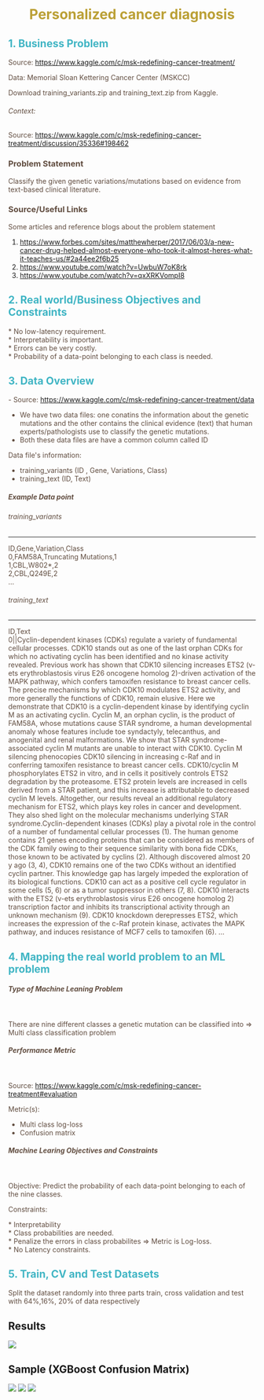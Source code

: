 <h1><center><font color='#BBA036'>Personalized cancer diagnosis</font></center></h1>

<h2><font color='#40B5C4'> 1. Business Problem </font></h2>

<font color='#614D40'>
    
Source: https://www.kaggle.com/c/msk-redefining-cancer-treatment/
<p> Data: Memorial Sloan Kettering Cancer Center (MSKCC)</p>
<p> Download training_variants.zip and training_text.zip from Kaggle.</p> 

<h6> Context:</h6>
    
Source: https://www.kaggle.com/c/msk-redefining-cancer-treatment/discussion/35336#198462

<h3>Problem Statement</h3>
Classify the given genetic variations/mutations based on evidence from text-based clinical literature.
<br>
<h3> Source/Useful Links</h3>
<p>  Some articles and reference blogs about the problem statement </p> </font>

1. https://www.forbes.com/sites/matthewherper/2017/06/03/a-new-cancer-drug-helped-almost-everyone-who-took-it-almost-heres-what-it-teaches-us/#2a44ee2f6b25<br>
2. https://www.youtube.com/watch?v=UwbuW7oK8rk <br>
3. https://www.youtube.com/watch?v=qxXRKVompI8


<h2><font color='#40B5C4'> 2. Real world/Business Objectives and Constraints</font></h2>

<font color='#614D40'>
* No low-latency requirement.<br>
* Interpretability is important.<br>
* Errors can be very costly.<br>
* Probability of a data-point belonging to each class is needed. </font>

<h2><font color='#40B5C4'> 3. Data Overview </font></h2>

<font color='#614D40'>- Source: https://www.kaggle.com/c/msk-redefining-cancer-treatment/data
- We have two data files: one conatins the information about the genetic mutations and the other contains the clinical evidence (text) that  human experts/pathologists use to classify the genetic mutations. 
- Both these data files are have a common column called ID

<p> 
    Data file's information:
    <ul> 
        <li>
        training_variants (ID , Gene, Variations, Class)
        </li>
        <li>
        training_text (ID, Text)
        </li>
    </ul>
</p>

<h5>Example Data point</h5>
<h6>training_variants</h6>
<hr>
ID,Gene,Variation,Class<br>
0,FAM58A,Truncating Mutations,1 <br>
1,CBL,W802*,2 <br>
2,CBL,Q249E,2 <br>
...

<h6> training_text</h6>
<hr>
ID,Text <br>
0||Cyclin-dependent kinases (CDKs) regulate a variety of fundamental cellular processes. CDK10 stands out as one of the last orphan CDKs for which no activating cyclin has been identified and no kinase activity revealed. Previous work has shown that CDK10 silencing increases ETS2 (v-ets erythroblastosis virus E26 oncogene homolog 2)-driven activation of the MAPK pathway, which confers tamoxifen resistance to breast cancer cells. The precise mechanisms by which CDK10 modulates ETS2 activity, and more generally the functions of CDK10, remain elusive. Here we demonstrate that CDK10 is a cyclin-dependent kinase by identifying cyclin M as an activating cyclin. Cyclin M, an orphan cyclin, is the product of FAM58A, whose mutations cause STAR syndrome, a human developmental anomaly whose features include toe syndactyly, telecanthus, and anogenital and renal malformations. We show that STAR syndrome-associated cyclin M mutants are unable to interact with CDK10. Cyclin M silencing phenocopies CDK10 silencing in increasing c-Raf and in conferring tamoxifen resistance to breast cancer cells. CDK10/cyclin M phosphorylates ETS2 in vitro, and in cells it positively controls ETS2 degradation by the proteasome. ETS2 protein levels are increased in cells derived from a STAR patient, and this increase is attributable to decreased cyclin M levels. Altogether, our results reveal an additional regulatory mechanism for ETS2, which plays key roles in cancer and development. They also shed light on the molecular mechanisms underlying STAR syndrome.Cyclin-dependent kinases (CDKs) play a pivotal role in the control of a number of fundamental cellular processes (1). The human genome contains 21 genes encoding proteins that can be considered as members of the CDK family owing to their sequence similarity with bona fide CDKs, those known to be activated by cyclins (2). Although discovered almost 20 y ago (3, 4), CDK10 remains one of the two CDKs without an identified cyclin partner. This knowledge gap has largely impeded the exploration of its biological functions. CDK10 can act as a positive cell cycle regulator in some cells (5, 6) or as a tumor suppressor in others (7, 8). CDK10 interacts with the ETS2 (v-ets erythroblastosis virus E26 oncogene homolog 2) transcription factor and inhibits its transcriptional activity through an unknown mechanism (9). CDK10 knockdown derepresses ETS2, which increases the expression of the c-Raf protein kinase, activates the MAPK pathway, and induces resistance of MCF7 cells to tamoxifen (6). ... </font>

<h2><font color='#40B5C4'> 4. Mapping the real world problem to an ML problem </font></h2>

<font color='#614D40'><h5>Type of Machine Leaning Problem </h5><br>
<p> There are nine different classes a genetic mutation can be classified into => Multi class classification problem </p></font>

<font color='#614D40'><h5>Performance Metric  </h5><br>

Source: https://www.kaggle.com/c/msk-redefining-cancer-treatment#evaluation
    
Metric(s):

* Multi class log-loss <br>
* Confusion matrix 
</font>

<font color='#614D40'><h5>Machine Learing Objectives and Constraints</h5><br>
<p> <p> Objective: Predict the probability of each data-point belonging to each of the nine classes.
</p>
<p> Constraints:
</p>
* Interpretability <br>
* Class probabilities are needed.<br>
* Penalize the errors in class probabilites => Metric is Log-loss.<br>
* No Latency constraints. </font>

<h2><font color='#40B5C4'>5. Train, CV and Test Datasets </font></h2>

<font color='#614D40'><p> Split the dataset randomly into three parts train, cross validation and test with 64%,16%, 20% of data respectively </p></font>


## Results
![](https://github.com/RaviVaishnav20/Machine_Learning-Case_Studies/blob/master/Personalized%20Cancer%20Diagnosis/models_summary.PNG)

## Sample (XGBoost Confusion Matrix)
![](https://github.com/RaviVaishnav20/Machine_Learning-Case_Studies/blob/master/Personalized%20Cancer%20Diagnosis/original_cm.png)
![](https://github.com/RaviVaishnav20/Machine_Learning-Case_Studies/blob/master/Personalized%20Cancer%20Diagnosis/precision_cm.png)
![](https://github.com/RaviVaishnav20/Machine_Learning-Case_Studies/blob/master/Personalized%20Cancer%20Diagnosis/recall_cm.png)
